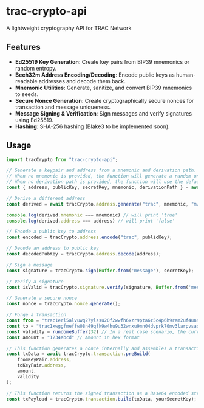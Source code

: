 # trac-crypto-api

A lightweight cryptography API for TRAC Network

## Features

- **Ed25519 Key Generation**: Create key pairs from BIP39 mnemonics or random entropy.
- **Bech32m Address Encoding/Decoding**: Encode public keys as human-readable addresses and decode them back.
- **Mnemonic Utilities**: Generate, sanitize, and convert BIP39 mnemonics to seeds.
- **Secure Nonce Generation**: Create cryptographically secure nonces for transaction and message uniqueness.
- **Message Signing & Verification**: Sign messages and verify signatures using Ed25519.
- **Hashing**: SHA-256 hashing (Blake3 to be implemented soon).

## Usage

```js
import tracCrypto from "trac-crypto-api";

// Generate a keypair and address from a mnemonic and derivation path.
// When no mnemonic is provided, the function will generate a random one
// When no derivation path is provided, the function will use the default one 
const { address, publicKey, secretKey, mnemonic, derivationPath } = await tracCrypto.address.generate("trac", null, null);

// Derive a different address
const derived = await tracCrypto.address.generate("trac", mnemonic, "m/0'/1'/2'/3'");

console.log(derived.mnemonic === mnemonic) // will print 'true'
console.log(derived.address === address) // will print 'false'

// Encode a public key to address
const encoded = tracCrypto.address.encode("trac", publicKey);

// Decode an address to public key
const decodedPubKey = tracCrypto.address.decode(address);

// Sign a message
const signature = tracCrypto.sign(Buffer.from('message'), secretKey);

// Verify a signature
const isValid = tracCrypto.signature.verify(signature, Buffer.from('message'), publicKey);

// Generate a secure nonce
const nonce = tracCrypto.nonce.generate();

// Forge a transaction
const from = "trac1erl5alvuwq27ylssu20f2wwfh6xzr9pta6z5c4p6h9ram2uf4unstekq72"
const to = "trac1xwggfmeffw08n49qfk9w4hu9u32wnxu9mn04dvprk70mv3larpvsade4d5"
const validity = rundomeBuffer(32) // In a real case scenario, the current validity should be fetched through RPC call
const amount = "1234abcd" // Amount in hex format

// This function generates a nonce internally and assembles a transaction object that can me signed by transaction.build
const txData = await tracCrypto.transaction.preBuild(
    fromKeyPair.address,
    toKeyPair.address,
    amount,
    validity
);

// This function returns the signed transaction as a Base64 encoded string, which can be used in /broascast-transaction RPC call
const txPayload = tracCrypto.transaction.build(txData, yourSecretKey);
```